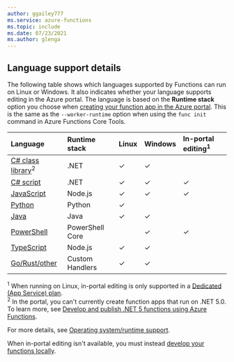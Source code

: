 ```yaml
---
author: ggailey777
ms.service: azure-functions
ms.topic: include
ms.date: 07/23/2021
ms.author: glenga
---
```


## Language support details 

The following table shows which languages supported by Functions can run on Linux or Windows. It also indicates whether your language supports editing in the Azure portal. The language is based on the **Runtime stack** option you choose when [creating your function app in the Azure portal](../articles/azure-functions/functions-create-function-app-portal.md#create-a-function-app). This is the same as the `--worker-runtime` option when using the `func init` command in Azure Functions Core Tools. 

| Language | Runtime stack | Linux | Windows | In-portal editing<sup>1</sup> |
|:--- |:-- |:--|:--- |:--- |
| [C# class library](../articles/azure-functions/functions-dotnet-class-library.md)<sup>2</sup> |.NET|✓ |✓ | | 
| [C# script](../articles/azure-functions/functions-reference-csharp.md) | .NET | ✓ |✓ |✓ |
| [JavaScript](../articles/azure-functions/functions-reference-node.md) | Node.js |✓ |✓ | ✓ |
| [Python](../articles/azure-functions/functions-reference-python.md) | Python |✓ | | |
| [Java](../articles/azure-functions/functions-reference-java.md) | Java |✓ |✓ | |
| [PowerShell](../articles/azure-functions/functions-reference-powershell.md) |PowerShell Core | |✓ |✓ |
| [TypeScript](../articles/azure-functions/functions-reference-node.md) | Node.js |✓ |✓ |  |
| [Go/Rust/other](../articles/azure-functions/functions-custom-handlers.md) | Custom Handlers |✓ |✓ | |

<sup>1</sup> When running on Linux, in-portal editing is only supported in a [Dedicated (App Service) plan](../articles/azure-functions/dedicated-plan.md).   
<sup>2</sup> In the portal, you can't currently create function apps that run on .NET 5.0. To learn more, see [Develop and publish .NET 5 functions using Azure Functions](../articles/azure-functions/dotnet-isolated-process-guide.md). 

For more details, see [Operating system/runtime support](../articles/azure-functions/functions-scale.md#operating-systemruntime). 

When in-portal editing isn't available, you must instead [develop your functions locally](../articles/azure-functions/functions-develop-local.md#local-development-environments).